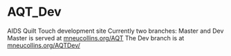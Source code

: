# AQT_Dev
AIDS Quilt Touch development site
Currently two branches: Master and Dev
Master is served at [mneucollins.org/AQT](http://mneucollins.org/AQT/)
The Dev branch is at [mneucollins.org/AQTDev/](http://mneucollins.org/AQTDev/)
